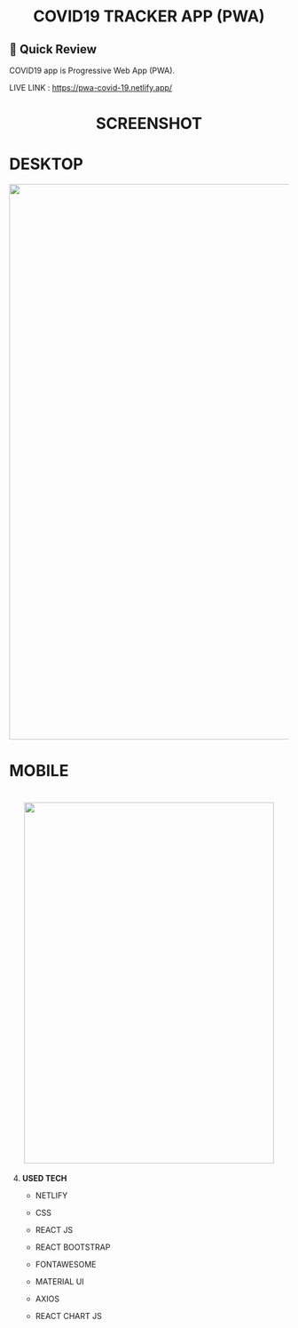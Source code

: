 <p align="center">
</p>
<h1 align="center">
  COVID19 TRACKER APP (PWA)
</h1>

## 🚀 Quick Review

COVID19 app is Progressive Web App (PWA).
 
<!--  DEMO : https://www.youtube.com/watch?v=iKydTwHxGDI -->
 
LIVE LINK : https://pwa-covid-19.netlify.app/

<p align="center">
</p>
<h1 align="center">
  SCREENSHOT
</h1>

<h1>DESKTOP</h1>
 
 <img src="https://github.com/MuhammadAqibRafiq/Covid19-Tracker-PWA/blob/main/static/desktop.png" width="1000" />
  
   

<h1>MOBILE</h1>
 <h1 align="center">
    <img src="https://github.com/MuhammadAqibRafiq/Covid19-Tracker-PWA/blob/main/static/mobile.png" width="450"  height="650" />
      </h1>
 
4.  **USED TECH**

    - NETLIFY 

    - CSS
     
    - REACT JS
    
    - REACT BOOTSTRAP
    
    - FONTAWESOME
    
    - MATERIAL UI
    
    - AXIOS
    
    - REACT CHART JS



